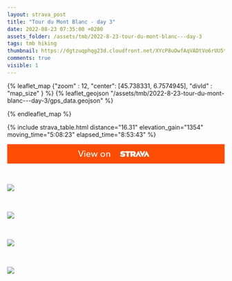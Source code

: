 ```yaml
---
layout: strava_post
title: "Tour du Mont Blanc - day 3"
date: 2022-08-23 07:35:00 +0200
assets_folder: /assets/tmb/2022-8-23-tour-du-mont-blanc---day-3
tags: tmb hiking
thumbnail: https://dgtzuqphqg23d.cloudfront.net/XYcP8uOwfAqVADtVo6rUU5tMMRLMEQE-2Nn6V_YB92w-1024x768.jpg
comments: true
visible: 1
---
```



{% leaflet_map {"zoom" : 12,
                  "center": [45.738331, 6.7574945],
                 "divId" : "map_size" } %}
    {% leaflet_geojson "/assets/tmb/2022-8-23-tour-du-mont-blanc---day-3/gps_data.geojson" %}

{% endleaflet_map %}





{% include strava_table.html distance="16.31" elevation_gain="1354" moving_time="5:08:23" elapsed_time="8:53:43" %}

[![](/assets/strava.jpg)](https://www.strava.com/activities/7688298558)


<br />

![](https://dgtzuqphqg23d.cloudfront.net/XYcP8uOwfAqVADtVo6rUU5tMMRLMEQE-2Nn6V_YB92w-1024x768.jpg)


<br />

![](https://dgtzuqphqg23d.cloudfront.net/iLqKaNPb1sSSaTLDn3ZdbWet41sJMIibNKhOVrHrWhY-1024x768.jpg)


<br />

![](https://dgtzuqphqg23d.cloudfront.net/VlEaPxiThPh8dKy--g_NUxo1-NzolaKPrfE1o_oKNPI-1024x768.jpg)


<br />

![](https://dgtzuqphqg23d.cloudfront.net/GLF-fOMOPX9iFCU7JH-Go6uMKQzdgWyB7v_PAmoDDz0-1024x768.jpg)
